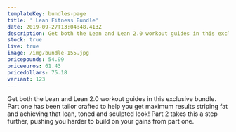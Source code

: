 ```yaml
---
templateKey: bundles-page
title: ' Lean Fitness Bundle'
date: 2019-09-27T13:04:48.413Z
description: Get both the Lean and Lean 2.0 workout guides in this exclusive bundle
stock: true
live: true
image: /img/bundle-155.jpg
pricepounds: 54.99
priceeuros: 61.43
pricedollars: 75.18
variant: 123
---
```

Get both the Lean and Lean 2.0 workout guides in this exclusive bundle. Part one has been tailor crafted to help you get maximum results striping fat and achieving that lean, toned and sculpted look! Part 2 takes this a step further, pushing you harder to build on your gains from part one.
